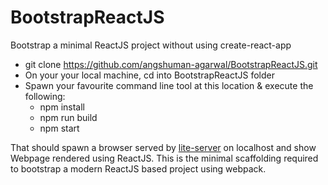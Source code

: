 # BootstrapReactJS
Bootstrap a minimal ReactJS project without using create-react-app

- git clone https://github.com/angshuman-agarwal/BootstrapReactJS.git 
- On your your local machine, cd into BootstrapReactJS folder
- Spawn your favourite command line tool at this location & execute the following:
  - npm install
  - npm run build
  - npm start

That should spawn a browser served by [lite-server](https://github.com/johnpapa/lite-server) on localhost and show Webpage rendered using ReactJS. This is the minimal scaffolding required to bootstrap a modern ReactJS based project using webpack.
